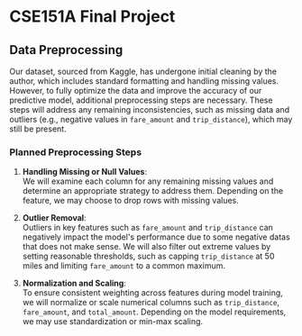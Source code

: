 # CSE151A Final Project

## Data Preprocessing

Our dataset, sourced from Kaggle, has undergone initial cleaning by the author, which includes standard formatting and handling missing values. However, to fully optimize the data and improve the accuracy of our predictive model, additional preprocessing steps are necessary. These steps will address any remaining inconsistencies, such as missing data and outliers (e.g., negative values in `fare_amount` and `trip_distance`), which may still be present.

### Planned Preprocessing Steps

1. **Handling Missing or Null Values**:  
   We will examine each column for any remaining missing values and determine an appropriate strategy to address them. Depending on the feature, we may choose to drop rows with missing values.

2. **Outlier Removal**:  
   Outliers in key features such as `fare_amount` and `trip_distance` can negatively impact the model's performance due to some negative datas that does not make sense. We will also filter out extreme values by setting reasonable thresholds, such as capping `trip_distance` at 50 miles and limiting `fare_amount` to a common maximum.

3. **Normalization and Scaling**:  
   To ensure consistent weighting across features during model training, we will normalize or scale numerical columns such as `trip_distance`, `fare_amount`, and `total_amount`. Depending on the model requirements, we may use standardization or min-max scaling.
